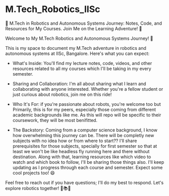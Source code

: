 # M.Tech_Robotics_IISc
🤖 M.Tech in Robotics and Autonomous Systems Journey: Notes, Code, and Resources for My Courses. Join Me on the Learning Adventure! 🚀

Welcome to My M.Tech Robotics and Autonomous Systems Journey! 🤖

This is my space to document my M.Tech adventure in robotics and autonomous systems at IISc, Bangalore. Here's what you can expect:

* What's Inside: You'll find my lecture notes, code, videos, and other resources related to all my courses which I'll be taking in my every semester.

* Sharing and Collaboration: I'm all about sharing what I learn and collaborating with anyone interested. Whether you're a fellow student or just curious about robotics, join me on this ride!

* Who It's For: if you're passionate about robots, you're welcome too but Primarily, this is for my peers, especially those coming from different academic backgrounds like me. As this will repo will be specific to their coursework, they will be most benifitted.

* The Backstory: Coming from a computer science background, I know how overwhelming this journey can be. There will be completly new subjects with no idea how or from where to start?? I'll share prerequisites for those subjects, specially for first semester so that at least we won't be like headless fly running here and there without destination. Along with that, learning resources like which video to watch and which book to follow, I'll be sharing those things also. I'll keep updating as I progress through each course and semester. Expect some cool projects too! 😄

Feel free to reach out if you have questions; I'll do my best to respond. Let's explore robotics together! 🚀📚🤖
